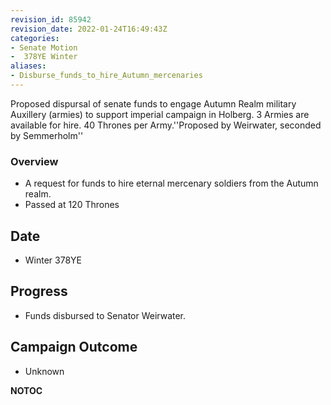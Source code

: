 ```yaml
---
revision_id: 85942
revision_date: 2022-01-24T16:49:43Z
categories:
- Senate Motion
-  378YE Winter
aliases:
- Disburse_funds_to_hire_Autumn_mercenaries
---
```


Proposed dispursal of senate funds to engage Autumn Realm military Auxillery (armies) to support imperial campaign in Holberg. 3 Armies are available for hire. 
40 Thrones per Army.''Proposed by Weirwater, seconded by Semmerholm''

### Overview
* A request for funds to hire eternal mercenary soldiers from the Autumn realm.
* Passed at 120 Thrones

## Date
* Winter 378YE

## Progress
* Funds disbursed to Senator Weirwater.

## Campaign Outcome
* Unknown



__NOTOC__